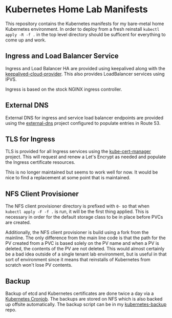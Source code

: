 # Kubernetes Home Lab Manifests

This repository contains the Kubernetes manifests for my bare-metal home
Kubernetes environment.  In order to deploy from a fresh reinstall `kubectl
apply -R -f .` in the top level directory should be sufficent for everything to
come up and work.

## Ingress and Load Balancer Service

Ingress and Load Balancer HA are provided using keepalived along with the
[keepalived-cloud-provider](https://github.com/munnerz/keepalived-cloud-provider).
This also provides LoadBalancer services using IPVS.

Ingress is based on the stock NGINX ingress controller.

## External DNS

External DNS for ingress and service load balancer endpoints are provided using
the [external-dns](https://github.com/kubernetes-incubator/external-dns)
project configured to populate entries in Route 53.

## TLS for Ingress

TLS is provided for all Ingress services using the
[kube-cert-manager](https://github.com/PalmStoneGames/kube-cert-manager)
project.  This will request and renew a Let's Encrypt as needed and populate
the Ingress certificate resources.

This is no longer maintained but seems to work well for now.  It would
be nice to find a replacement at some point that is maintained.

## NFS Client Provisioner

The NFS client provisioner directory is prefixed with `0-` so that when
`kubectl apply -F -f .` is run, it will be the first thing applied.  This is
necessary in order for the default storage class to be in place before PVCs are
created.

Additionally, the NFS client provisioner is build using a fork from the
mainline.  The only difference from the main line code is that the path for the
PV created from a PVC is based solely on the PV name and when a PV is deleted,
the contents of the PV are not deleted.  This would almost certainly be a bad
idea outside of a single tenant lab environment, but is useful in that sort of
environment since it means that reinstalls of Kubernetes from scratch won't
lose PV contents.

## Backup

Backup of etcd and Kubernetes certificates are done twice a day via a
[Kubernetes
Cronjob](https://github.com/claytononeill/kubernetes-config/blob/master/cluster-backup.yaml).
The backups are stored on NFS which is also backed up offsite automatically.
The backup script can be in my
[kubernetes-backup](https://github.com/claytononeill/kubernetes-backup) repo.
